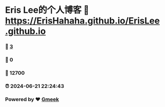 # Eris Lee的个人博客 :link: https://ErisHahaha.github.io/ErisLee.github.io 
### :page_facing_up: [3](https://ErisHahaha.github.io/ErisLee.github.io/tag.html) 
### :speech_balloon: 0 
### :hibiscus: 12700 
### :alarm_clock: 2024-06-21 22:24:43 
### Powered by :heart: [Gmeek](https://github.com/Meekdai/Gmeek)
